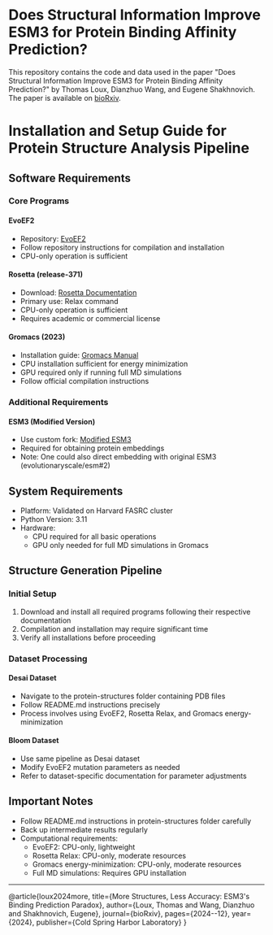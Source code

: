 # Does Structural Information Improve ESM3 for Protein Binding Affinity Prediction?

This repository contains the code and data used in the paper "Does Structural Information Improve ESM3 for Protein Binding Affinity Prediction?" by Thomas Loux, Dianzhuo Wang, and Eugene Shakhnovich. The paper is available on [bioRxiv](https://www.biorxiv.org/content/10.1101/2024.12.09.627585v1).

# Installation and Setup Guide for Protein Structure Analysis Pipeline

## Software Requirements

### Core Programs

#### EvoEF2
* Repository: [EvoEF2](https://github.com/tommyhuangthu/EvoEF2)
* Follow repository instructions for compilation and installation
* CPU-only operation is sufficient

#### Rosetta (release-371)
* Download: [Rosetta Documentation](https://docs.rosettacommons.org/docs/latest/getting_started/Getting-Started)
* Primary use: Relax command 
* CPU-only operation is sufficient
* Requires academic or commercial license

#### Gromacs (2023)
* Installation guide: [Gromacs Manual](https://manual.gromacs.org/documentation/current/install-guide/index.html)
* CPU installation sufficient for energy minimization
* GPU required only if running full MD simulations
* Follow official compilation instructions

### Additional Requirements

#### ESM3 (Modified Version)
* Use custom fork: [Modified ESM3](https://github.com/thomasloux/esm3)
* Required for obtaining protein embeddings
* Note: One could also direct embedding with original ESM3 (evolutionaryscale/esm#2)

## System Requirements

* Platform: Validated on Harvard FASRC cluster
* Python Version: 3.11
* Hardware:
  * CPU required for all basic operations
  * GPU only needed for full MD simulations in Gromacs

## Structure Generation Pipeline

### Initial Setup
1. Download and install all required programs following their respective documentation
2. Compilation and installation may require significant time
3. Verify all installations before proceeding

### Dataset Processing

#### Desai Dataset
* Navigate to the protein-structures folder containing PDB files
* Follow README.md instructions precisely
* Process involves using EvoEF2, Rosetta Relax, and Gromacs energy-minimization

#### Bloom Dataset
* Use same pipeline as Desai dataset
* Modify EvoEF2 mutation parameters as needed
* Refer to dataset-specific documentation for parameter adjustments

## Important Notes

* Follow README.md instructions in protein-structures folder carefully
* Back up intermediate results regularly
* Computational requirements:
  * EvoEF2: CPU-only, lightweight
  * Rosetta Relax: CPU-only, moderate resources
  * Gromacs energy-minimization: CPU-only, moderate resources
  * Full MD simulations: Requires GPU installation

---

@article{loux2024more,
  title={More Structures, Less Accuracy: ESM3's Binding Prediction Paradox},
  author={Loux, Thomas and Wang, Dianzhuo and Shakhnovich, Eugene},
  journal={bioRxiv},
  pages={2024--12},
  year={2024},
  publisher={Cold Spring Harbor Laboratory}
}